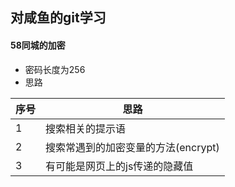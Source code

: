 ## 对咸鱼的git学习 
#### 58同城的加密
- 密码长度为256
- 思路

序号  | 思路 |
--- | --- | 
1 |  搜索相关的提示语   | 
2 |  搜索常遇到的加密变量的方法(encrypt)  | 
3  |  有可能是网页上的js传递的隐藏值 | 

